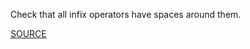 Check that all infix operators have spaces around them.

[SOURCE](https://github.com/jimhester/lintr)

